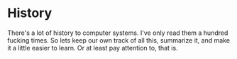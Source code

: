 # History

There's a lot of history to computer systems. I've only read them a hundred fucking times. So lets keep our own track of all this, summarize it, and make it a little easier to learn. Or at least pay attention to, that is. 